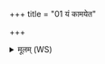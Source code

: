 +++
title = "01 यं कामयेत"

+++
<details><summary>मूलम् (WS)</summary>

यं कामयेत पापीयानात्मना प्रजया पशुभिर्गृहैर्ध्वनेन स्यादिति ।  
तस्यैवं निर्वपेत्तस्यैवं निरुप्यैवमेवानु निर्वपेत् ।  
तवैव स पापीयानात्मना प्रजया पशुभिर्गृहैर्ध्वनेन भवतीदमिदं कुर्यात् सा प्रायश्चित्तिः ॥ १ ॥
</details>